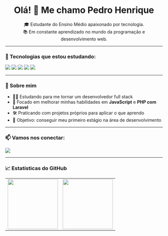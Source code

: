 <h1 align="center">Olá! 👋 Me chamo Pedro Henrique</h1>

<p align="center">
🎓 Estudante do Ensino Médio apaixonado por tecnologia.<br>
📚 Em constante aprendizado no mundo da programação e desenvolvimento web.
</p>

---

### 🚀 Tecnologias que estou estudando:

<p align="left">
  <img src="https://img.shields.io/badge/HTML5-E34F26?style=for-the-badge&logo=html5&logoColor=white" />
  <img src="https://img.shields.io/badge/CSS3-1572B6?style=for-the-badge&logo=css3&logoColor=white" />
  <img src="https://img.shields.io/badge/JavaScript-F7DF1E?style=for-the-badge&logo=javascript&logoColor=black" />
  <img src="https://img.shields.io/badge/PHP-777BB4?style=for-the-badge&logo=php&logoColor=white" />
  <img src="https://img.shields.io/badge/Laravel-FF2D20?style=for-the-badge&logo=laravel&logoColor=white" />
</p>

---

### 🧠 Sobre mim

- 👨‍💻 Estudando para me tornar um desenvolvedor full stack  
- 📌 Focado em melhorar minhas habilidades em **JavaScript** e **PHP com Laravel**  
- 🛠️ Praticando com projetos próprios para aplicar o que aprendo  
- 🎯 Objetivo: conseguir meu primeiro estágio na área de desenvolvimento  

---

### 📫 Vamos nos conectar:

<p align="left">
  <a href="mailto:phvg0403@gmail.com">
    <img src="https://img.shields.io/badge/Gmail-D14836?style=for-the-badge&logo=gmail&logoColor=white" />
  </a>
</p>

---

### 📈 Estatísticas do GitHub

<table>
  <tr>
    <td>
      <img height="160em" src="https://github-readme-stats.vercel.app/api?username=PedroHenriqueVgDev&show_icons=true&theme=github_dark" />
    </td>
    <td>
      <img height="160em" src="https://github-readme-stats.vercel.app/api/top-langs/?username=PedroHenriqueVgDev&layout=compact&langs_count=7&theme=github_dark"/>
    </td>
  </tr>
</table>
